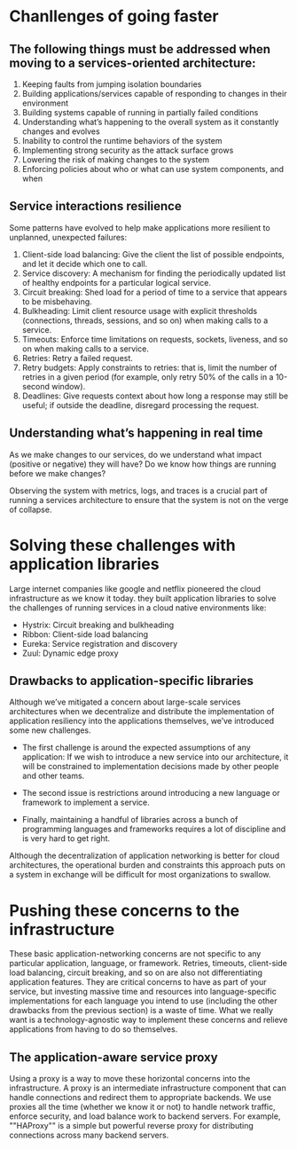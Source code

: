 # Chanllenges of going faster

## The following things must be addressed when moving to a services-oriented architecture:

1. Keeping faults from jumping isolation boundaries
2. Building applications/services capable of responding to changes in their environment
3. Building systems capable of running in partially failed conditions
4. Understanding what’s happening to the overall system as it constantly changes and evolves
5. Inability to control the runtime behaviors of the system
6. Implementing strong security as the attack surface grows
7. Lowering the risk of making changes to the system
8. Enforcing policies about who or what can use system components, and when

## Service interactions resilience

Some patterns have evolved to help make applications more resilient to unplanned, unexpected failures:

1. Client-side load balancing: Give the client the list of possible endpoints, and let it decide which one to call.
2. Service discovery: A mechanism for finding the periodically updated list of healthy endpoints for a particular logical service.
3. Circuit breaking: Shed load for a period of time to a service that appears to be misbehaving.
4. Bulkheading: Limit client resource usage with explicit thresholds (connections, threads, sessions, and so on) when making calls to a service.
5. Timeouts: Enforce time limitations on requests, sockets, liveness, and so on when making calls to a service.
6. Retries: Retry a failed request.
7. Retry budgets: Apply constraints to retries: that is, limit the number of retries in a given period (for example, only retry 50% of the calls in a 10-second window).
8. Deadlines: Give requests context about how long a response may still be useful; if outside the deadline, disregard processing the request.

## Understanding what’s happening in real time

As we make changes to our services, do we understand what impact (positive or negative) they will have? Do we know how things are running before we make changes?

Observing the system with metrics, logs, and traces is a crucial part of running a services architecture to ensure that the system is not on the verge of collapse.

# Solving these challenges with application libraries

Large internet companies like google and netflix pioneered the cloud infrastructure as we know it today.
they built application libraries to solve the challenges of running services in a cloud native environments like:
- Hystrix: Circuit breaking and bulkheading
- Ribbon: Client-side load balancing
- Eureka: Service registration and discovery
- Zuul: Dynamic edge proxy

## Drawbacks to application-specific libraries

Although we’ve mitigated a concern about large-scale services architectures when we decentralize and distribute the implementation of application resiliency into the
applications themselves, we’ve introduced some new challenges.

- The first challenge is around the expected assumptions of any application:
    If we wish to introduce a new service into our architecture, it will be constrained to implementation decisions made by other people and other teams.

- The second issue is restrictions around introducing a new language or framework to implement a service.

- Finally, maintaining a handful of libraries across a bunch of programming languages and frameworks requires a lot of discipline and is very hard to get right.

Although the decentralization of application networking is better for cloud architectures, the operational burden and constraints this approach puts on a system in
exchange will be difficult for most organizations to swallow. 

# Pushing these concerns to the infrastructure

These basic application-networking concerns are not specific to any particular application, language, or framework. Retries, timeouts, client-side load balancing, circuit
breaking, and so on are also not differentiating application features.
They are critical concerns to have as part of your service, but investing massive time and resources into language-specific implementations for each language you intend to use (including the other drawbacks from the previous section) is a waste of time.
What we really want is a technology-agnostic way to implement these concerns and relieve applications from having to do so themselves.

## The application-aware service proxy

Using a proxy is a way to move these horizontal concerns into the infrastructure.
A proxy is an intermediate infrastructure component that can handle connections and redirect them to appropriate backends.
We use proxies all the time (whether we know it or not) to handle network traffic, enforce security, and load balance work to backend servers.
For example, ""HAProxy"" is a simple but powerful reverse proxy for distributing connections across many backend servers. 